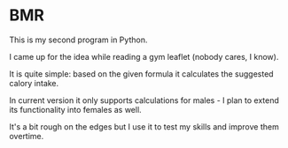 # BMR
This is my second program in Python.

I came up for the idea while reading a gym leaflet (nobody cares, I know).

It is quite simple: based on the given formula it calculates the suggested calory intake.

In current version it only supports calculations for males - I plan to extend its functionality into females as well.

It's a bit rough on the edges but I use it to test my skills and improve them overtime.
